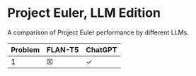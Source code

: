 # Project Euler, LLM Edition
A comparison of Project Euler performance by different LLMs.

| Problem      | FLAN-T5     | ChatGPT  |
| ------------ | ----------- | -------- |
| 1            | &#x2612;    | &#x2713; |
